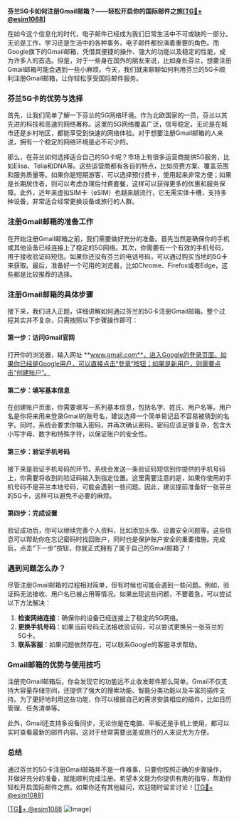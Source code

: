 **芬兰5G卡如何注册Gmail邮箱？——轻松开启你的国际邮件之旅[[TG💪+ @esim1088](https://t.me/s/esim1088)]**

在如今这个信息化的时代，电子邮件已经成为我们日常生活中不可或缺的一部分。无论是工作、学习还是生活中的各种事务，电子邮件都扮演着重要的角色。而Google旗下的Gmail邮箱，凭借其便捷的操作、强大的功能以及稳定的性能，成为许多人的首选。但是，对于一些身在国外的朋友来说，比如身处芬兰，想要注册Gmail邮箱可能会遇到一些小麻烦。今天，我们就来聊聊如何利用芬兰的5G卡顺利注册Gmail邮箱，让你轻松享受国际邮件服务。

### 芬兰5G卡的优势与选择

首先，让我们简单了解一下芬兰的5G网络环境。作为北欧国家的一员，芬兰以其先进的科技和高速的网络著称。这里的5G网络覆盖广泛，信号稳定，无论是在城市还是乡村地区，都能享受到快速的网络体验。对于想要注册Gmail邮箱的人来说，拥有一个稳定的网络环境是必不可少的。

那么，在芬兰如何选择适合自己的5G卡呢？市场上有很多运营商提供5G服务，比如Elisa、Telia和DNA等。这些运营商都有各自的特点，比如资费方案、覆盖范围和服务质量等。如果你是短期游客，可以选择预付费卡，使用起来非常方便；如果是长期居住者，则可以考虑办理后付费套餐，这样可以获得更多的优惠和服务保障。此外，近年来虚拟SIM卡（eSIM）也越来越流行，它无需实体卡槽，支持多种设备，非常适合经常更换设备或旅行的人群。

### 注册Gmail邮箱的准备工作

在开始注册Gmail邮箱之前，我们需要做好充分的准备。首先当然是确保你的手机或其他设备已经连接上了稳定的5G网络。其次，你需要有一个有效的手机号码，用于接收验证码短信。如果你还没有芬兰的电话号码，可以通过购买当地的5G卡来获取。最后，准备好一个可用的浏览器，比如Chrome、Firefox或者Edge，这些都是比较推荐的选择。

### 注册Gmail邮箱的具体步骤

接下来，我们进入正题，详细讲解如何通过芬兰的5G卡注册Gmail邮箱。整个过程其实并不复杂，只需按照以下步骤操作即可：

#### 第一步：访问Gmail官网

打开你的浏览器，输入网址 **www.gmail.com**，进入Google的登录页面。如果你已经是Google用户，可以直接点击“登录”按钮；如果是新用户，则需要点击“创建账户”。

#### 第二步：填写基本信息

在创建账户页面，你需要填写一系列基本信息，包括名字、姓氏、用户名等。用户名是你将来用来登录Gmail的账号名，建议选择一个简单易记且不容易被猜到的名字。同时，系统会要求你输入密码，并再次确认密码。密码应该足够复杂，包含大小写字母、数字和特殊字符，以保证账户的安全性。

#### 第三步：验证手机号码

接下来是验证手机号码的环节。系统会发送一条验证码短信到你提供的手机号码上，你需要将收到的验证码输入到指定位置。这里需要注意的是，如果你使用的手机号码不是芬兰本地号码，可能会遇到一些问题。因此，建议提前准备好一张芬兰的5G卡，这样可以避免不必要的麻烦。

#### 第四步：完成设置

验证成功后，你可以继续完善个人资料，比如添加头像、设置安全问题等。这些信息可以帮助你在忘记密码时找回账户，同时也是保护账户安全的重要措施。完成后，点击“下一步”按钮，你就正式拥有了属于自己的Gmail邮箱了！

### 遇到问题怎么办？

尽管注册Gmail邮箱的过程相对简单，但有时候也可能会遇到一些问题。例如，验证码无法接收、用户名已被占用等情况。如果出现这些问题，不要着急，可以尝试以下方法解决：

1. **检查网络连接**：确保你的设备已经连接上了稳定的5G网络。
2. **更换手机号码**：如果当前号码无法接收验证码，可以尝试更换另一张芬兰的5G卡。
3. **联系客服**：如果问题依然存在，可以联系Google的客服寻求帮助。

### Gmail邮箱的优势与使用技巧

注册完Gmail邮箱后，你会发现它的功能远不止收发邮件那么简单。Gmail不仅支持大容量存储空间，还提供了强大的搜索功能、智能分类功能以及丰富的插件支持。为了更好地利用这些功能，你可以根据自己的需求安装相应的插件，比如日历管理、任务清单等。

此外，Gmail还支持多设备同步，无论你是在电脑、平板还是手机上使用，都可以实时查看最新的邮件内容。这对于经常需要出差或旅行的人来说尤为方便。

### 总结

通过芬兰的5G卡注册Gmail邮箱并不是一件难事，只要你按照正确的步骤操作，并做好充分的准备，就能顺利完成注册。希望本文能为你提供有用的指导，帮助你轻松开启国际邮件之旅。如果你还有其他疑问，欢迎随时留言讨论！[[TG💪+ @esim1088](https://t.me/s/esim1088)]

[[TG💪+ @esim1088](https://t.me/s/esim1088) ![Image](https://i.postimg.cc/4NQfJmqS/Snipaste-2025-05-13-00-14-12.png)]